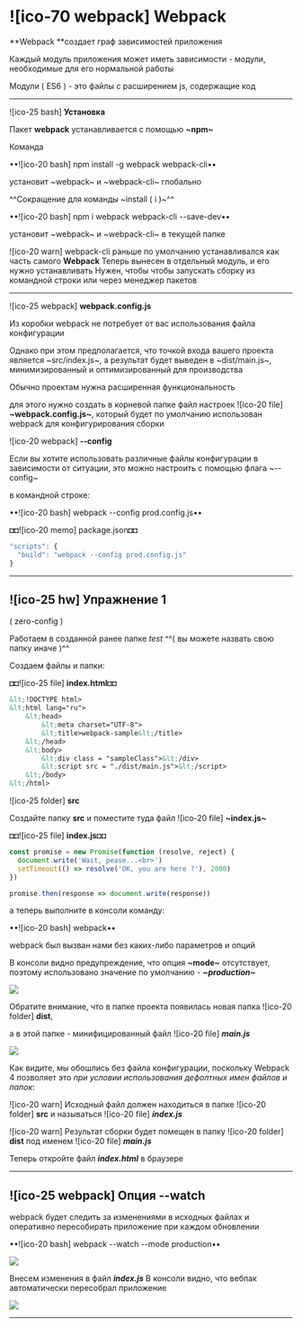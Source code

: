 # ![ico-70 webpack] Webpack

**Webpack **создает граф зависимостей приложения

Каждый модуль приложения может иметь зависимости - модули, необходимые для его нормальной работы

Модули ( ES6 ) - это файлы с расширением js, содержащие код

____________________________________________________________________

![ico-25 bash] **Установка**

Пакет  **webpack**  устанавливается с помощью **~npm~**

Команда

••![ico-20 bash] npm install -g webpack webpack-cli••

установит  ~webpack~ и  ~webpack-cli~  глобально 

^^Сокращение для команды ~install ( i )~^^

••![ico-20 bash] npm i webpack webpack-cli --save-dev••

установит  ~webpack~ и  ~webpack-cli~  в текущей папке

![ico-20 warn] webpack-cli раньше по умолчанию устанавливался как часть самого **Webpack**
Теперь вынесен в отдельный модуль, и его нужно устанавливать
Нужен, чтобы чтобы запускать сборку из командной строки или через менеджер пакетов

_________________________________________________________________________

![ico-25 webpack] **webpack.config.js**

Из коробки webpack не потребует от вас использования файла конфигурации

Однако при этом предполагается, что точкой входа вашего проекта является ~src/index.js~,
а результат будет выведен в ~dist/main.js~, минимизированный и оптимизированный для производства

Обычно проектам нужна расширенная функциональность

для этого нужно создать в корневой папке файл настроек ![ico-20 file] **~webpack.config.js~**, который будет по умолчанию использован webpack для конфигурирования сборки

![ico-20 webpack] **--config**

Если вы хотите использовать различные файлы конфигурации в зависимости от ситуации, это можно настроить с помощью флага ~--config~

в командной строке:

••![ico-20 bash] webpack --config prod.config.js••

◘◘![ico-20 memo] package.json◘◘

~~~js
"scripts": {
  "build": "webpack --config prod.config.js"
}
~~~

_____________________________________________________________

## ![ico-25 hw] Упражнение 1

( zero-config )

Работаем в созданной ранее папке  _test_  ^^( вы можете назвать свою папку иначе )^^

Создаем файлы и папки:

◘◘![ico-25 file] **index.html**◘◘

~~~html
&lt;!DOCTYPE html>
&lt;html lang="ru">
    &lt;head>
        &lt;meta charset="UTF-8">
        &lt;title>webpack-sample&lt;/title>
    &lt;/head>
    &lt;body>
        &lt;div class = "sampleClass">&lt;/div>
        &lt;script src = "./dist/main.js">&lt;/script>
    &lt;/body>
&lt;/html>
~~~

![ico-25 folder] **src**

Cоздайте папку  **src**  и поместите туда файл ![ico-20 file] **~index.js~**

◘◘![ico-25 file] **index.js**◘◘

~~~js
const promise = new Promise(function (resolve, reject) {
  document.write('Wait, pease...<br>')
  setTimeout(() => resolve('OK, you are here ?'), 2000)
})

promise.then(response => document.write(response))
~~~

а теперь выполните в консоли команду:

••![ico-20 bash] webpack••

webpack был вызван нами без каких-либо параметров и опций

В консоли видно предупреждение, что опция  **~mode~** отсутствует,
поэтому использовано значение по умолчанию - **_~production~_**

![](createPath("illustrations","webpack-1.png"))

Обратите внимание, что в папке проекта появилась новая папка  ![ico-20 folder] **dist**,

а в этой папке - минифицированный файл  ![ico-20 file] **_main.js_**

![](https://lh6.googleusercontent.com/0pagIMHm51JuHbTPqLkRnHIEBD3WxdGhsLjsbb7h0faFhCO7cSVQc2gPhsLvisAFmqwymX0xhX2N4qYMH61DP8L7Aq-VesPwpso5WkBWpmT9WyDw9MU1QG1O7Glri7wN-sGxODtftnmxsOs)

Как видите, мы обошлись без файла конфигурации, поскольку  Webpack 4  позволяет это _при условии использования дефолтных имен файлов и папок_:

![ico-20 warn] Исходный файл должен находиться в папке ![ico-20 folder] **src** и называться ![ico-20 file] **_index.js_**

![ico-20 warn] Результат сборки будет помещен в папку ![ico-20 folder] **dist** под именем  ![ico-20 file] **_main.js_**

Теперь откройте файл  **_index.html_**  в браузере

___________________________________________________________________________


## ![ico-25 webpack] Опция --watch

webpack будет следить за изменениями в исходных файлах и оперативно пересобирать приложение при каждом обновлении

••![ico-20 bash] webpack --watch --mode production••

![](http://icecream.me/uploads/cef7b80e645edabc44cfd1d609bad0b4.png)

Внесем изменения в файл **_index.js_**
В консоли видно, что вебпак автоматически пересобрал приложение

![](http://icecream.me/uploads/4af9d3df11f420d5565f8ee17138ad81.png)

______________________________________________________________